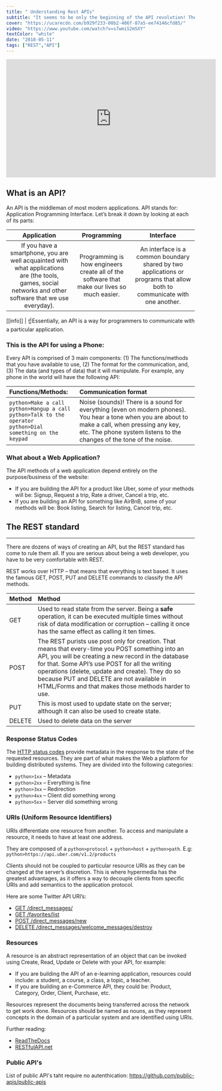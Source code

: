 ```yaml
---
title: " Understanding Rest APIs"
subtitle: "It seems to be only the beginning of the API revolution! The path of humanity drives towards the API's architecture...you can learn any language or tool, but this is one of those few specialties that will guarantee you a well paid job for the next 60 years, So get comfortable with REST API. :)"
cover: "https://ucarecdn.com/b929f233-00b2-406f-87a5-ee74146cfd85/"
video: "https://www.youtube.com/watch?v=s7wmiS2mSXY"
textColor: "white"
date: "2018-05-11"
tags: ["REST","API"]
---
```


<iframe width="560" height="315" src="https://www.youtube.com/embed/s7wmiS2mSXY" frameborder="0" allow="accelerometer; autoplay; encrypted-media; gyroscope; picture-in-picture" allowfullscreen></iframe>

## What is an API?

An API is the middleman of most modern applications.  API stands for: Application Programming Interface.  Let’s break it down by looking at each of its parts:

|**Application**    |**Programming**    |**Interface**    |
|:-----------------:|:-----------------:|:---------------:|
If you have a smartphone, you are well acquainted with what applications are (the tools, games, social networks and other software that we use everyday).      |Programming is how engineers create all of the software that make our lives so much easier.      |An interface is a common boundary shared by two applications or programs that allow both to communicate with one another.     |

[[info]]
| :point_up:Essentially, an API is a way for programmers to communicate with a particular application.

### This is the API for using a Phone:

Every API is comprised of 3 main components:   (1) The functions/methods that you have available to use, (2) The format for the communication, and, (3) The data (and types of data) that it will manipulate.  For example, any phone in the world will have the following API:

|**Functions/Methods:**   |**Communication format**   |
|:------------------------|:--------------------------|
|`python>Make a call`<br>`python>Hangup a call`<br>`python>Talk to the operator`<br>`python>Dial something on the keypad`    |Noise (sounds)!  There is a sound for everything (even on modern phones).  You hear a tone when you are about to make a call, when pressing any key, etc.  The phone system listens to the changes of the tone of the noise.     |

### What about a Web Application?

The API methods of a web application depend entirely on the purpose/business of the website:

+ If you are building the API for a product like Uber, some of your methods will be: Signup, Request a trip, Rate a driver, Cancel a trip, etc.
+ If you are building an API for something like AirBnB, some of your methods will be: Book listing, Search for listing, Cancel trip, etc.

## The REST standard
***

There are dozens of ways of creating an API, but the REST standard has come to rule them all.  If you are serious about being a web developer, you have to be very comfortable with REST.

REST works over HTTP – that means that everything is text based.  It uses the famous GET, POST, PUT and DELETE commands to classify the API methods.

|**Method**    |**Method**    |
|:-------------|:--------------|
|GET          |Used to read state from the server.  Being a **safe** operation, it can be executed multiple times without risk of data modification or corruption – calling it once has the same effect as calling it ten times.      |
|POST        |The REST purists use post only for creation.  That means that every-time you POST something into an API, you will be creating a new record in the database for that.  Some API’s use POST for all the writing operations (delete, update and create).  They do so because PUT and DELETE are not available in HTML/Forms and that makes those methods harder to use.      |
|PUT      |This is most used to update state on the server; although it can also be used to create state.       |
|DELETE     |Used to delete data on the server      |


### Response Status Codes

The [HTTP status codes](https://www.w3.org/Protocols/rfc2616/rfc2616-sec10.html) provide metadata in the response to the state of the requested resources.  They are part of what makes the Web a platform for building distributed systems.  They are divided into the following categories:

+ `python>1xx` – Metadata
+ `python>2xx` – Everything is fine
+ `python>3xx` – Redirection
+ `python>4xx` – Client did something wrong
+ `python>5xx` – Server did something wrong

### URIs (Uniform Resource Identifiers)

URIs differentiate one resource from another.  To access and manipulate a resource, it needs to have at least one address.

They are composed of a `python>protocol` + `python>host` + `python>path`.
E.g: `python>https://api.uber.com/v1.2/products`

Clients should not be coupled to particular resource URIs as they can be changed at the server’s discretion.  This is where hypermedia has the greatest advantages, as it offers a way to decouple clients from specific URIs and add semantics to the application protocol.

Here are some Twitter API URI’s:

+ [GET /direct_messages/](https://developer.twitter.com/en/docs/direct-messages/sending-and-receiving/api-reference/list-events.html)
+ [GET /favorites/list](https://developer.twitter.com/en/docs/tweets/post-and-engage/api-reference/get-favorites-list)
+ [POST /direct_messages/new](https://developer.twitter.com/en/docs/api-reference-index)
+ [DELETE /direct_messages/welcome_messages/destroy](https://developer.twitter.com/en/docs/tweets/post-and-engage/api-reference/post-statuses-destroy-id.html)

### Resources

A resource is an abstract representation of an object that can be invoked using Create, Read, Update or Delete with your API, for example:

- If you are building the API of an e-learning application, resources could include:  a student, a course, a class, a topic, a teacher.
- If you are building an e-Commerce API, they could be:  Product, Category, Order, Client, Purchase, etc.
  
Resources represent the documents being transferred across the network to get work done.  Resources should be named as nouns, as they represent concepts in the domain of a particular system and are identified using URIs.

Further reading:

- [ReadTheDocs](https://restful-api-design.readthedocs.io/en/latest/resources.html)
- [RESTfulAPI.net](https://restfulapi.net/)

### Public API's

List of public API's taht require no autenthication: https://github.com/public-apis/public-apis
